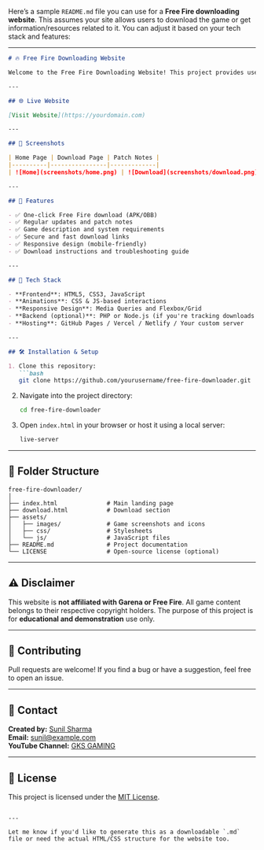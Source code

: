 Here’s a sample `README.md` file you can use for a **Free Fire downloading website**. This assumes your site allows users to download the game or get information/resources related to it. You can adjust it based on your tech stack and features:

---

```markdown
# 🔥 Free Fire Downloading Website

Welcome to the Free Fire Downloading Website! This project provides users with a simple, user-friendly platform to **download the latest version of Garena Free Fire**, access game updates, patch notes, system requirements, and installation guides.

---

## 🌐 Live Website

[Visit Website](https://yourdomain.com)

---

## 📸 Screenshots

| Home Page | Download Page | Patch Notes |
|----------|----------------|-------------|
| ![Home](screenshots/home.png) | ![Download](screenshots/download.png) | ![Patch](screenshots/patch.png) |

---

## 🚀 Features

- ✅ One-click Free Fire download (APK/OBB)
- ✅ Regular updates and patch notes
- ✅ Game description and system requirements
- ✅ Secure and fast download links
- ✅ Responsive design (mobile-friendly)
- ✅ Download instructions and troubleshooting guide

---

## 🧰 Tech Stack

- **Frontend**: HTML5, CSS3, JavaScript
- **Animations**: CSS & JS-based interactions
- **Responsive Design**: Media Queries and Flexbox/Grid
- **Backend (optional)**: PHP or Node.js (if you're tracking downloads or handling file storage)
- **Hosting**: GitHub Pages / Vercel / Netlify / Your custom server

---

## 🛠️ Installation & Setup

1. Clone this repository:
   ```bash
   git clone https://github.com/yourusername/free-fire-downloader.git
   ```
2. Navigate into the project directory:
   ```bash
   cd free-fire-downloader
   ```
3. Open `index.html` in your browser or host it using a local server:
   ```bash
   live-server
   ```

---

## 📁 Folder Structure

```
free-fire-downloader/
│
├── index.html              # Main landing page
├── download.html           # Download section
├── assets/
│   ├── images/             # Game screenshots and icons
│   ├── css/                # Stylesheets
│   └── js/                 # JavaScript files
├── README.md               # Project documentation
└── LICENSE                 # Open-source license (optional)
```

---

## ⚠️ Disclaimer

This website is **not affiliated with Garena or Free Fire**. All game content belongs to their respective copyright holders. The purpose of this project is for **educational and demonstration** use only.

---

## 🙌 Contributing

Pull requests are welcome! If you find a bug or have a suggestion, feel free to open an issue.

---

## 📧 Contact

**Created by:** [Sunil Sharma](https://yourportfolio.com)  
**Email:** sunil@example.com  
**YouTube Channel:** [GKS GAMING](https://youtube.com/@GKSGAMING)

---

## 📃 License

This project is licensed under the [MIT License](LICENSE).
```

---

Let me know if you'd like to generate this as a downloadable `.md` file or need the actual HTML/CSS structure for the website too.
